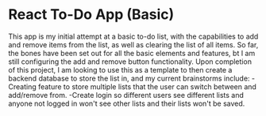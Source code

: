 # React To-Do App (Basic)

This app is my initial attempt at a basic to-do list, with the capabilities to add and remove items from the list, as well as clearing the list of all items. So far, the bones have been set out for all the basic elements and features, bt I am still configuring the add and remove button functionality. Upon completion of this project, I am looking to use this as a template to then create a backend database to store the list in, and my current brainstorms include:
-Creating feature to store multiple lists that the user can switch between and add/remove from.
-Create login so different users see different lists and anyone not logged in won't see other lists and their lists won't be saved.
